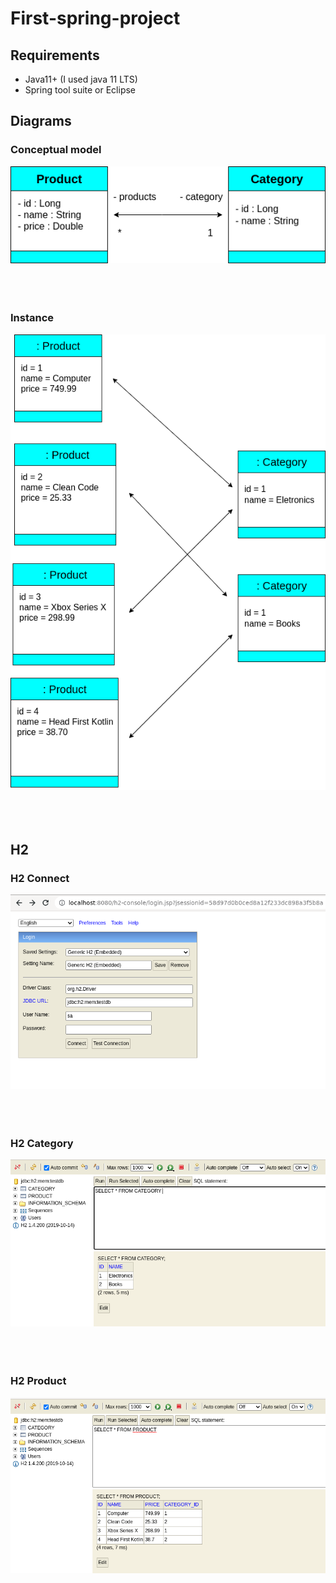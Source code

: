 # First-spring-project
## Requirements
- Java11+ (I used java 11 LTS)
- Spring tool suite or Eclipse
## Diagrams
### Conceptual model
![UML Conceptual](conceptual.drawio.png)
</br>
</br>
</br>
</br>
### Instance
![UML Instance](instance.drawio.png)
</br>
</br>
</br>
</br>
## H2
### H2 Connect
![H2](h2connect.png)
</br>
</br>
</br>
</br>
### H2 Category
![H2](h2category.png)
</br>
</br>
</br>
</br>
### H2 Product
![H2](h2product.png)


